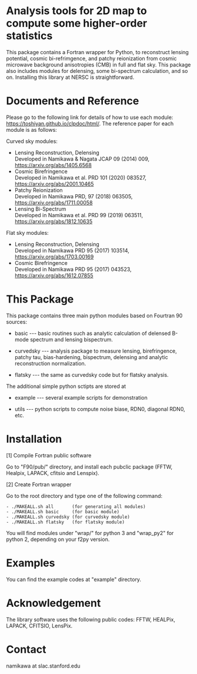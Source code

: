 # Analysis tools for 2D map to compute some higher-order statistics

This package contains a Fortran wrapper for Python, to reconstruct lensing potential, cosmic bi-refrimgence, and patchy reionization from cosmic microwave background anisotropies (CMB) in full and flat sky. This package also includes modules for delensing, some bi-spectrum calculation, and so on. Installing this library at NERSC is straightforward. 

# Documents and Reference

Please go to the following link for details of how to use each module:
https://toshiyan.github.io/clpdoc/html/. 
The reference paper for each module is as follows:

Curved sky modules:

  - Lensing Reconstruction, Delensing \
   Developed in Namikawa & Nagata JCAP 09 (2014) 009, https://arxiv.org/abs/1405.6568
  - Cosmic Birefringence \
   Developed in Namikawa et al. PRD 101 (2020) 083527, https://arxiv.org/abs/2001.10465
  - Patchy Reionization \
   Developed in Namikawa PRD, 97 (2018) 063505, https://arxiv.org/abs/1711.00058
  - Lensing Bi-Spectrum \
   Developed in Namikawa et al. PRD 99 (2019) 063511, https://arxiv.org/abs/1812.10635

Flat sky modules:

  - Lensing Reconstruction, Delensing \
   Developed in Namikawa PRD 95 (2017) 103514, https://arxiv.org/abs/1703.00169
  - Cosmic Birefringence \
   Developed in Namikawa PRD 95 (2017) 043523, https://arxiv.org/abs/1612.07855


# This Package

This package contains three main python modules based on Fourtran 90 sources: 
  
  - basic     --- basic routines such as analytic calculation of delensed B-mode spectrum and lensing bispectrum.

  - curvedsky --- analysis package to measure lensing, birefringence, patchy tau, bias-hardening, bispectrum, delensing and analytic reconstruction normalization.
  
  - flatsky   --- the same as curvedsky code but for flatsky analysis.

The additional simple python sctipts are stored at

  - example   --- several example scripts for demonstration
  
  - utils     --- python scripts to compute noise biase, RDN0, diagonal RDN0, etc. 


# Installation

  [1] Compile Fortran public software

  Go to "F90/pub/" directory, and install each pubclic package (FFTW, Healpix, LAPACK, cfitsio and Lenspix). 

  [2] Create Fortran wrapper

  Go to the root directory and type one of the following command:

    - ./MAKEALL.sh all       (for generating all modules)
    - ./MAKEALL.sh basic     (for basic module)
    - ./MAKEALL.sh curvedsky (for curvedsky module)
    - ./MAKEALL.sh flatsky   (for flatsky module)
  
  You will find modules under "wrap/" for python 3 and "wrap_py2" for python 2, depending on your f2py version.

# Examples

You can find the example codes at "example" directory. 


# Acknowledgement

The library software uses the following public codes: FFTW, HEALPix, LAPACK, CFITSIO, LensPix. 

# Contact

  namikawa at slac.stanford.edu

